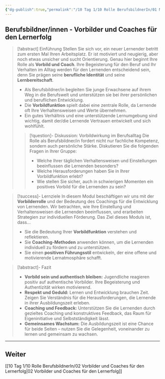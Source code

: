 ```yaml
---
{"dg-publish":true,"permalink":"/10 Tag 1/10 Rolle BerufsbildnerIn/01 Meine Rolle als Berufsbildner/"}
---
```


## Berufsbildner/innen - Vorbilder und Coaches für den Lernerfolg

>[!abstract] Einführung
>Stellen Sie sich vor, ein neuer Lernender betritt zum ersten Mal Ihren Arbeitsplatz. Er ist motiviert und neugierig, aber noch etwas unsicher und sucht Orientierung. Genau hier beginnt Ihre Rolle als **Vorbild und Coach**. Ihre Begeisterung für den Beruf und Ihr Verhalten im Alltag werden für den Lernenden entscheidend sein, denn Sie prägen seine **berufliche Identität** und seine **Lernbereitschaft**.
>
>* Als Berufsbildner/in begleiten Sie junge Erwachsene auf ihrem Weg in die Berufswelt und unterstützen sie bei ihrer persönlichen und beruflichen Entwicklung.
>* Die **Vorbildfunktion** spielt dabei eine zentrale Rolle, da Lernende oft Ihre Verhaltensweisen und Werte übernehmen.
>* Ein gutes Verhältnis und eine unterstützende Lernumgebung sind wichtig, damit der/die Lernende Vertrauen entwickelt und sich wohlfühlt.
>>[!question]- Diskussion: Vorbildwirkung im Berufsalltag
>>Die Rolle als Berufsbildner/in fordert nicht nur fachliche Kompetenz, sondern auch persönliche Stärke. Diskutieren Sie die folgenden Fragen in Ihrer Gruppe:
>>* Welche Ihrer täglichen Verhaltensweisen und Einstellungen beeinflussen die Lernenden besonders?
>>* Welche Herausforderungen haben Sie in Ihrer Vorbildfunktion erlebt?
>>* Wie stellen Sie sicher, auch in schwierigen Momenten ein positives Vorbild für die Lernenden zu sein?

> [!success]- Lernziele
>In diesem Modul beschäftigen wir uns mit der **Vorbilderrolle** und der Bedeutung des Coachings für die Entwicklung von Lernenden. Wir betrachten, wie Ihre Einstellung und Verhaltensweisen die Lernenden beeinflussen, und erarbeiten Strategien zur individuellen Förderung. Das Ziel dieses Moduls ist, dass…
>* Sie die Bedeutung Ihrer **Vorbildfunktion** verstehen und reflektieren.
>* Sie **Coaching-Methoden** anwenden können, um die Lernenden individuell zu fördern und zu unterstützen.
>* Sie einen **positiven Führungsstil** entwickeln, der eine offene und motivierende Lernatmosphäre schafft.

>[!abstract]- Fazit
>* **Vorbild sein und authentisch bleiben:** Jugendliche reagieren positiv auf authentische Vorbilder. Ihre Begeisterung und Authentizität wirken motivierend.
>* **Respekt und Geduld:** Lernen und Entwicklung brauchen Zeit. Zeigen Sie Verständnis für die Herausforderungen, die Lernende in ihrer Ausbildungszeit erleben.
>* **Coaching und Feedback:** Unterstützen Sie die Lernenden durch gezieltes Coaching und konstruktives Feedback, das Raum für Eigeninitiative und Selbstständigkeit lässt.
>* **Gemeinsames Wachstum:** Die Ausbildungszeit ist eine Chance für beide Seiten – nutzen Sie die Gelegenheit, voneinander zu lernen und gemeinsam zu wachsen.

---
## Weiter
[[10 Tag 1/10 Rolle BerufsbildnerIn/02 Vorbilder und Coaches für den Lernerfolg\|02 Vorbilder und Coaches für den Lernerfolg]]